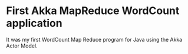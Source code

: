 First Akka MapReduce WordCount application
===========================================



It was my first WordCount Map Reduce program for Java using the Akka Actor Model.

